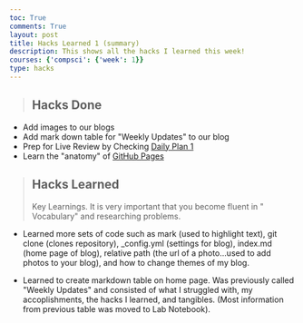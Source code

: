```yaml
---
toc: True
comments: True
layout: post
title: Hacks Learned 1 (summary)
description: This shows all the hacks I learned this week!
courses: {'compsci': {'week': 1}}
type: hacks
---
```


> ## Hacks Done
- Add images to our blogs
- Add mark down table for "Weekly Updates" to our blog
- Prep for Live Review by Checking [Daily Plan 1](http://localhost:4200/student//2023/08/21/GitHub_Pages_Plans.html)
- Learn the "anatomy" of [GitHub Pages](https://nighthawkcoders.github.io/teacher//c5.0/2023/08/23/github_pages_anatomy_IPYNB_2_.html)

> ## Hacks Learned
> Key Learnings.  It is very important that you become fluent in " Vocabulary" and researching problems.

- Learned more sets of code such as mark (used to highlight text), git clone (clones repository), _config.yml (settings for blog), index.md (home page of blog), relative path (the url of a photo...used to add photos to your blog), and how to change themes of my blog.

- Learned to create markdown table on home page. Was previously called "Weekly Updates" and consisted of what I struggled with, my accoplishments, the hacks I learned, and tangibles. (Most information from previous table was moved to Lab Notebook).